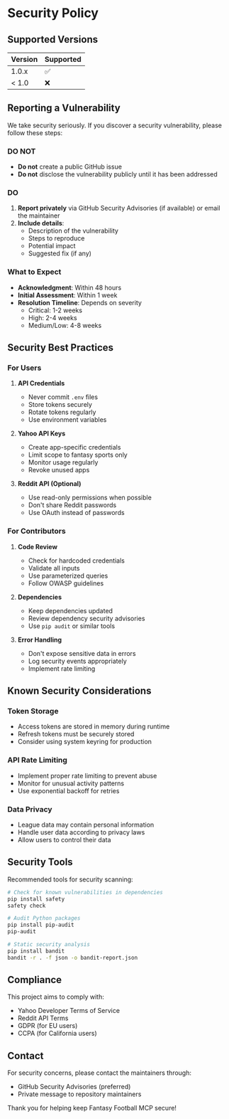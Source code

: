 # Security Policy

## Supported Versions

| Version | Supported          |
| ------- | ------------------ |
| 1.0.x   | :white_check_mark: |
| < 1.0   | :x:                |

## Reporting a Vulnerability

We take security seriously. If you discover a security vulnerability, please follow these steps:

### DO NOT

- **Do not** create a public GitHub issue
- **Do not** disclose the vulnerability publicly until it has been addressed

### DO

1. **Report privately** via GitHub Security Advisories (if available) or email the maintainer
2. **Include details**:
   - Description of the vulnerability
   - Steps to reproduce
   - Potential impact
   - Suggested fix (if any)

### What to Expect

- **Acknowledgment**: Within 48 hours
- **Initial Assessment**: Within 1 week
- **Resolution Timeline**: Depends on severity
  - Critical: 1-2 weeks
  - High: 2-4 weeks
  - Medium/Low: 4-8 weeks

## Security Best Practices

### For Users

1. **API Credentials**
   - Never commit `.env` files
   - Store tokens securely
   - Rotate tokens regularly
   - Use environment variables

2. **Yahoo API Keys**
   - Create app-specific credentials
   - Limit scope to fantasy sports only
   - Monitor usage regularly
   - Revoke unused apps

3. **Reddit API (Optional)**
   - Use read-only permissions when possible
   - Don't share Reddit passwords
   - Use OAuth instead of passwords

### For Contributors

1. **Code Review**
   - Check for hardcoded credentials
   - Validate all inputs
   - Use parameterized queries
   - Follow OWASP guidelines

2. **Dependencies**
   - Keep dependencies updated
   - Review dependency security advisories
   - Use `pip audit` or similar tools

3. **Error Handling**
   - Don't expose sensitive data in errors
   - Log security events appropriately
   - Implement rate limiting

## Known Security Considerations

### Token Storage
- Access tokens are stored in memory during runtime
- Refresh tokens must be securely stored
- Consider using system keyring for production

### API Rate Limiting
- Implement proper rate limiting to prevent abuse
- Monitor for unusual activity patterns
- Use exponential backoff for retries

### Data Privacy
- League data may contain personal information
- Handle user data according to privacy laws
- Allow users to control their data

## Security Tools

Recommended tools for security scanning:

```bash
# Check for known vulnerabilities in dependencies
pip install safety
safety check

# Audit Python packages
pip install pip-audit
pip-audit

# Static security analysis
pip install bandit
bandit -r . -f json -o bandit-report.json
```

## Compliance

This project aims to comply with:
- Yahoo Developer Terms of Service
- Reddit API Terms
- GDPR (for EU users)
- CCPA (for California users)

## Contact

For security concerns, please contact the maintainers through:
- GitHub Security Advisories (preferred)
- Private message to repository maintainers

Thank you for helping keep Fantasy Football MCP secure!